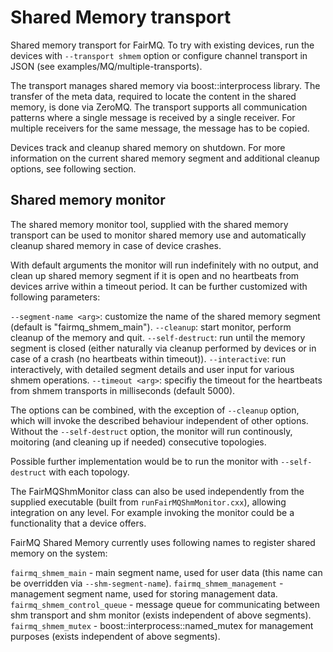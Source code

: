 # Shared Memory transport

Shared memory transport for FairMQ. To try with existing devices, run the devices with `--transport shmem` option or configure channel transport in JSON (see examples/MQ/multiple-transports).

The transport manages shared memory via boost::interprocess library. The transfer of the meta data, required to locate the content in the shared memory, is done via ZeroMQ. The transport supports all communication patterns where a single message is received by a single receiver. For multiple receivers for the same message, the message has to be copied.

Devices track and cleanup shared memory on shutdown. For more information on the current shared memory segment and additional cleanup options, see following section.

## Shared memory monitor

The shared memory monitor tool, supplied with the shared memory transport can be used to monitor shared memory use and automatically cleanup shared memory in case of device crashes.

With default arguments the monitor will run indefinitely with no output, and clean up shared memory segment if it is open and no heartbeats from devices arrive within a timeout period. It can be further customized with following parameters: 

  `--segment-name <arg>`: customize the name of the shared memory segment (default is "fairmq_shmem_main").
  `--cleanup`: start monitor, perform cleanup of the memory and quit.
  `--self-destruct`: run until the memory segment is closed (either naturally via cleanup performed by devices or in case of a crash (no heartbeats within timeout)).
  `--interactive`: run interactively, with detailed segment details and user input for various shmem operations.
  `--timeout <arg>`: specifiy the timeout for the heartbeats from shmem transports in milliseconds (default 5000).

The options can be combined, with the exception of `--cleanup` option, which will invoke the described behaviour independent of other options.
Without the `--self-destruct` option, the monitor will run continously, moitoring (and cleaning up if needed) consecutive topologies.

Possible further implementation would be to run the monitor with `--self-destruct` with each topology.

The FairMQShmMonitor class can also be used independently from the supplied executable (built from `runFairMQShmMonitor.cxx`), allowing integration on any level. For example invoking the monitor could be a functionality that a device offers.

FairMQ Shared Memory currently uses following names to register shared memory on the system:

`fairmq_shmem_main` - main segment name, used for user data (this name can be overridden via `--shm-segment-name`).
`fairmq_shmem_management` - management segment name, used for storing management data.
`fairmq_shmem_control_queue` - message queue for communicating between shm transport and shm monitor (exists independent of above segments).
`fairmq_shmem_mutex` - boost::interprocess::named_mutex for management purposes (exists independent of above segments).

